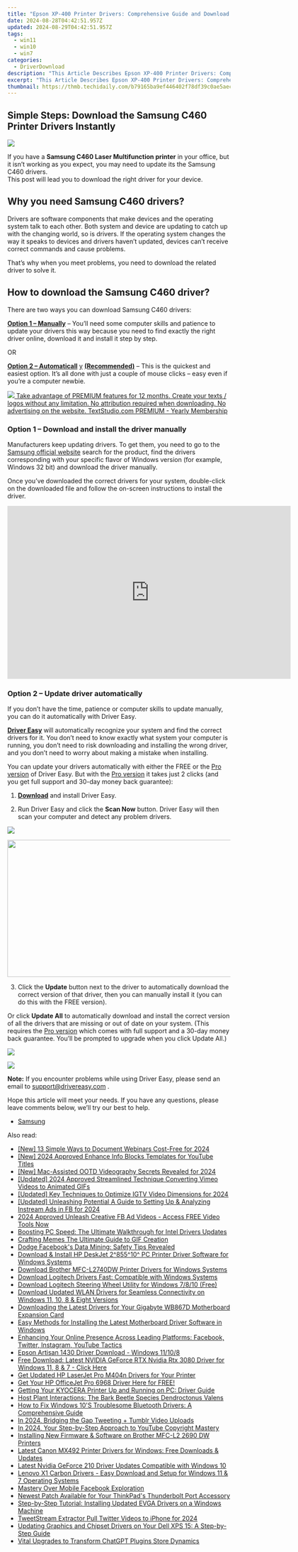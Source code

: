 ```yaml
---
title: "Epson XP-400 Printer Drivers: Comprehensive Guide and Download Steps"
date: 2024-08-28T04:42:51.957Z
updated: 2024-08-29T04:42:51.957Z
tags:
  - win11
  - win10
  - win7
categories:
  - DriverDownload
description: "This Article Describes Epson XP-400 Printer Drivers: Comprehensive Guide and Download Steps"
excerpt: "This Article Describes Epson XP-400 Printer Drivers: Comprehensive Guide and Download Steps"
thumbnail: https://thmb.techidaily.com/b79165ba9ef446402f78df39c0ae5aec29c669cdb8669a7402e153be3d685b74.jpg
---
```


## Simple Steps: Download the Samsung C460 Printer Drivers Instantly

![](https://images.drivereasy.com/wp-content/uploads/2019/09/460-1024x1024.jpg)

 If you have a **Samsung C460 Laser Multifunction printer** in your office, but it isn’t working as you expect, you may need to update its the Samsung C460 drivers.  
 This post will lead you to download the right driver for your device.

## Why you need Samsung C460 drivers?

 Drivers are software components that make devices and the operating system talk to each other. Both system and device are updating to catch up with the changing world, so is drivers. If the operating system changes the way it speaks to devices and drivers haven’t updated, devices can’t receive correct commands and cause problems.

 That’s why when you meet problems, you need to download the related driver to solve it.

## How to download the Samsung C460 driver?

There are two ways you can download Samsung C460 drivers:

**[Option 1 – Manually](https://tools.techidaily.com/drivereasy/download/)**  – You’ll need some computer skills and patience to update your drivers this way because you need to find exactly the right driver online, download it and install it step by step.

OR

**[Option 2 – Automaticall](https://tools.techidaily.com/drivereasy/download/)** [y](https://tools.techidaily.com/drivereasy/download/) **[(Recommended)](https://tools.techidaily.com/drivereasy/download/)**  – This is the quickest and easiest option. It’s all done with just a couple of mouse clicks – easy even if you’re a computer newbie.

<!-- affiliate ads begin -->
<a href="https://secure.textstudio.com/order/checkout.php?PRODS=35633309&QTY=1&AFFILIATE=108875&CART=1"> <img src="https://secure.avangate.com/images/merchant/d6eb8222c9718486bdabce8b897380f7/products/3_premium-icon.png" border="0"> Take advantage of PREMIUM features for 12 months. 
Create your texts / logos without any limitation. 
No attribution required when downloading. 
No advertising on the website. 
 TextStudio.com  PREMIUM - Yearly Membership</a>
<!-- affiliate ads end -->
### Option 1 – Download and install the driver manually

 Manufacturers keep updating drivers. To get them, you need to go to the [Samsung official website](https://shop-links.co/link/?exclusive=1&publisher_slug=itechdaily19598&url=https%3A%2F%2Fwww.samsung.com%2Fus%2Fsupport%2F) search for the product, find the drivers corresponding with your specific flavor of Windows version (for example, Windows 32 bit) and download the driver manually.

 Once you’ve downloaded the correct drivers for your system, double-click on the downloaded file and follow the on-screen instructions to install the driver.

<!-- affiliate ads begin -->
<a href="https://secure.2checkout.com/order/checkout.php?PRODS=2337838&QTY=1&AFFILIATE=108875&CART=1"><iframe width="640" height="390" src="https://www.youtube.com/embed/rzZwphIv4RM" title="APFill - Ink and Toner Coverage Calculator" frameborder="0" allow="accelerometer; autoplay; clipboard-write; encrypted-media; gyroscope; picture-in-picture; web-share" referrerpolicy="strict-origin-when-cross-origin" allowfullscreen></iframe></a>
<!-- affiliate ads end -->
### Option 2 – Update driver automatically

 If you don’t have the time, patience or computer skills to update manually, you can do it automatically with Driver Easy.

**[Driver Easy](https://tools.techidaily.com/drivereasy/download/)**  will automatically recognize your system and find the correct drivers for it. You don’t need to know exactly what system your computer is running, you don’t need to risk downloading and installing the wrong driver, and you don’t need to worry about making a mistake when installing.

 You can update your drivers automatically with either the FREE or the [Pro version](https://tools.techidaily.com/drivereasy/download/) of Driver Easy. But with the [Pro version](https://tools.techidaily.com/drivereasy/download/) it takes just 2 clicks (and you get full support and 30-day money back guarantee):

 1) **[Download](https://tools.techidaily.com/drivereasy/download/)**  and install Driver Easy.

 2) Run Driver Easy and click the **Scan Now** button. Driver Easy will then scan your computer and detect any problem drivers.

![](https://images.drivereasy.com/wp-content/uploads/2019/09/amd1-1.jpg)

<!-- affiliate ads begin -->
<a href="https://martinic.evyy.net/c/5597632/1422856/4482" target="_top" id="1422856"><img src="//a.impactradius-go.com/display-ad/4482-1422856" border="0" alt="" width="580" height="309"/></a>
<!-- affiliate ads end -->
 3) Click the **Update** button next to the driver to automatically download the correct version of that driver, then you can manually install it (you can do this with the FREE version).

 Or click **Update All** to automatically download and install the correct version of all the drivers that are missing or out of date on your system. (This requires the [Pro version](https://tools.techidaily.com/drivereasy/download/) which comes with full support and a 30-day money back guarantee. You’ll be prompted to upgrade when you click Update All.)

![](https://images.drivereasy.com/wp-content/uploads/2019/09/c460.jpg)

<!-- affiliate ads begin -->
<a href="https://secure.2checkout.com/order/checkout.php?PRODS=3851691&QTY=1&AFFILIATE=108875&CART=1"><img src="http://www.aiseesoft.com/avangate/30p/banner.jpg" border="0"></a>
<!-- affiliate ads end -->
**Note:** If you encounter problems while using Driver Easy, please send an email to [support@drivereasy.com](https://tools.techidaily.com/drivereasy/download/) .

 Hope this article will meet your needs. If you have any questions, please leave comments below, we’ll try our best to help.

* [Samsung](https://tools.techidaily.com/drivereasy/download/)

<ins class="adsbygoogle"
     style="display:block"
     data-ad-format="autorelaxed"
     data-ad-client="ca-pub-7571918770474297"
     data-ad-slot="1223367746"></ins>



<ins class="adsbygoogle"
     style="display:block"
     data-ad-client="ca-pub-7571918770474297"
     data-ad-slot="8358498916"
     data-ad-format="auto"
     data-full-width-responsive="true"></ins>

<span class="atpl-alsoreadstyle">Also read:</span>
<div><ul>
<li><a href="https://screen-mirroring-recording.techidaily.com/new-13-simple-ways-to-document-webinars-cost-free-for-2024/"><u>[New] 13 Simple Ways to Document Webinars Cost-Free for 2024</u></a></li>
<li><a href="https://eaxpv-info.techidaily.com/new-2024-approved-enhance-info-blocks-templates-for-youtube-titles/"><u>[New] 2024 Approved  Enhance Info Blocks  Templates for YouTube Titles</u></a></li>
<li><a href="https://tiktok-video-recordings.techidaily.com/new-mac-assisted-ootd-videography-secrets-revealed-for-2024/"><u>[New] Mac-Assisted OOTD Videography Secrets Revealed for 2024</u></a></li>
<li><a href="https://vimeo-videos.techidaily.com/updated-2024-approved-streamlined-technique-converting-vimeo-videos-to-animated-gifs/"><u>[Updated] 2024 Approved  Streamlined Technique  Converting Vimeo Videos to Animated GIFs</u></a></li>
<li><a href="https://instagram-videos.techidaily.com/updated-key-techniques-to-optimize-igtv-video-dimensions-for-2024/"><u>[Updated] Key Techniques to Optimize IGTV Video Dimensions for 2024</u></a></li>
<li><a href="https://facebook-video-content.techidaily.com/updated-unleashing-potential-a-guide-to-setting-up-and-analyzing-instream-ads-in-fb-for-2024/"><u>[Updated] Unleashing Potential  A Guide to Setting Up & Analyzing Instream Ads in FB for 2024</u></a></li>
<li><a href="https://facebook-videos.techidaily.com/2024-approved-unleash-creative-fb-ad-videos-access-free-video-tools-now/"><u>2024 Approved  Unleash Creative FB Ad Videos - Access FREE Video Tools Now</u></a></li>
<li><a href="https://win-amazing.techidaily.com/boosting-pc-speed-the-ultimate-walkthrough-for-intel-drivers-updates/"><u>Boosting PC Speed: The Ultimate Walkthrough for Intel Drivers Updates</u></a></li>
<li><a href="https://fox-cloud.techidaily.com/crafting-memes-the-ultimate-guide-to-gif-creation/"><u>Crafting Memes  The Ultimate Guide to GIF Creation</u></a></li>
<li><a href="https://facebook.techidaily.com/dodge-facebooks-data-mining-safety-tips-revealed/"><u>Dodge Facebook's Data Mining: Safety Tips Revealed</u></a></li>
<li><a href="https://win-amazing.techidaily.com/download-and-install-hp-deskjet-285510-pc-printer-driver-software-for-windows-systems/"><u>Download & Install HP DeskJet 2^855^10^ PC Printer Driver Software for Windows Systems</u></a></li>
<li><a href="https://win-amazing.techidaily.com/download-brother-mfc-l2740dw-printer-drivers-for-windows-systems/"><u>Download Brother MFC-L2740DW Printer Drivers for Windows Systems</u></a></li>
<li><a href="https://win-amazing.techidaily.com/download-logitech-drivers-fast-compatible-with-windows-systems/"><u>Download Logitech Drivers Fast: Compatible with Windows Systems</u></a></li>
<li><a href="https://win-amazing.techidaily.com/download-logitech-steering-wheel-utility-for-windows-7810-free/"><u>Download Logitech Steering Wheel Utility for Windows 7/8/10 (Free)</u></a></li>
<li><a href="https://win-amazing.techidaily.com/download-updated-wlan-drivers-for-seamless-connectivity-on-windows-11-10-8-and-eight-versions/"><u>Download Updated WLAN Drivers for Seamless Connectivity on Windows 11, 10, 8 & Eight Versions</u></a></li>
<li><a href="https://win-amazing.techidaily.com/downloading-the-latest-drivers-for-your-gigabyte-wb867d-motherboard-expansion-card/"><u>Downloading the Latest Drivers for Your Gigabyte WB867D Motherboard Expansion Card</u></a></li>
<li><a href="https://win-amazing.techidaily.com/easy-methods-for-installing-the-latest-motherboard-driver-software-in-windows/"><u>Easy Methods for Installing the Latest Motherboard Driver Software in Windows</u></a></li>
<li><a href="https://win-forum.techidaily.com/enhancing-your-online-presence-across-leading-platforms-facebook-twitter-instagram-youtube-tactics/"><u>Enhancing Your Online Presence Across Leading Platforms: Facebook, Twitter, Instagram, YouTube Tactics</u></a></li>
<li><a href="https://win-amazing.techidaily.com/epson-artisan-1430-driver-download-windows-11108/"><u>Epson Artisan 1430 Driver Download - Windows 11/10/8</u></a></li>
<li><a href="https://win-amazing.techidaily.com/free-download-latest-nvidia-geforce-rtx-nvidia-rtx-3080-driver-for-windows-11-8-and-7-click-here/"><u>Free Download: Latest NVIDIA GeForce RTX Nvidia Rtx 3080 Driver for Windows 11, 8 & 7 - Click Here</u></a></li>
<li><a href="https://win-amazing.techidaily.com/get-updated-hp-laserjet-pro-m404n-drivers-for-your-printer/"><u>Get Updated HP LaserJet Pro M404n Drivers for Your Printer</u></a></li>
<li><a href="https://win-amazing.techidaily.com/get-your-hp-officejet-pro-6968-driver-here-for-free/"><u>Get Your HP OfficeJet Pro 6968 Driver Here for FREE!</u></a></li>
<li><a href="https://win-amazing.techidaily.com/getting-your-kyocera-printer-up-and-running-on-pc-driver-guide/"><u>Getting Your KYOCERA Printer Up and Running on PC: Driver Guide</u></a></li>
<li><a href="https://win-amazing.techidaily.com/host-plant-interactions-the-bark-beetle-species-dendroctonus-valens/"><u>Host Plant Interactions: The Bark Beetle Species Dendroctonus Valens</u></a></li>
<li><a href="https://win-amazing.techidaily.com/how-to-fix-windows-10s-troublesome-bluetooth-drivers-a-comprehensive-guide/"><u>How to Fix Windows 10'S Troublesome Bluetooth Drivers: A Comprehensive Guide</u></a></li>
<li><a href="https://twitter-videos.techidaily.com/in-2024-bridging-the-gap-tweeting-plus-tumblr-video-uploads/"><u>In 2024, Bridging the Gap  Tweeting + Tumblr Video Uploads</u></a></li>
<li><a href="https://facebook-video-share.techidaily.com/in-2024-your-step-by-step-approach-to-youtube-copyright-mastery/"><u>In 2024, Your Step-by-Step Approach to YouTube Copyright Mastery</u></a></li>
<li><a href="https://win-amazing.techidaily.com/installing-new-firmware-and-software-on-brother-mfc-l2-2690-dw-printers/"><u>Installing New Firmware & Software on Brother MFC-L2 2690 DW Printers</u></a></li>
<li><a href="https://win-amazing.techidaily.com/latest-canon-mx492-printer-drivers-for-windows-free-downloads-and-updates/"><u>Latest Canon MX492 Printer Drivers for Windows: Free Downloads & Updates</u></a></li>
<li><a href="https://win-amazing.techidaily.com/1722965790758-latest-nvidia-geforce-210-driver-updates-compatible-with-windows-10/"><u>Latest Nvidia GeForce 210 Driver Updates Compatible with Windows 10</u></a></li>
<li><a href="https://win-amazing.techidaily.com/lenovo-x1-carbon-drivers-easy-download-and-setup-for-windows-11-and-7-operating-systems/"><u>Lenovo X1 Carbon Drivers - Easy Download and Setup for Windows 11 & 7 Operating Systems</u></a></li>
<li><a href="https://facebook.techidaily.com/mastery-over-mobile-facebook-exploration/"><u>Mastery Over Mobile Facebook Exploration</u></a></li>
<li><a href="https://win-amazing.techidaily.com/newest-patch-available-for-your-thinkpads-thunderbolt-port-accessory/"><u>Newest Patch Available for Your ThinkPad's Thunderbolt Port Accessory</u></a></li>
<li><a href="https://win-amazing.techidaily.com/step-by-step-tutorial-installing-updated-evga-drivers-on-a-windows-machine/"><u>Step-by-Step Tutorial: Installing Updated EVGA Drivers on a Windows Machine</u></a></li>
<li><a href="https://twitter-videos.techidaily.com/tweetstream-extractor-pull-twitter-videos-to-iphone-for-2024/"><u>TweetStream Extractor  Pull Twitter Videos to iPhone for 2024</u></a></li>
<li><a href="https://win-amazing.techidaily.com/updating-graphics-and-chipset-drivers-on-your-dell-xps-15-a-step-by-step-guide/"><u>Updating Graphics and Chipset Drivers on Your Dell XPS 15: A Step-by-Step Guide</u></a></li>
<li><a href="https://tech-savvy.techidaily.com/vital-upgrades-to-transform-chatgpt-plugins-store-dynamics/"><u>Vital Upgrades to Transform ChatGPT Plugins Store Dynamics</u></a></li>
</ul></div>
